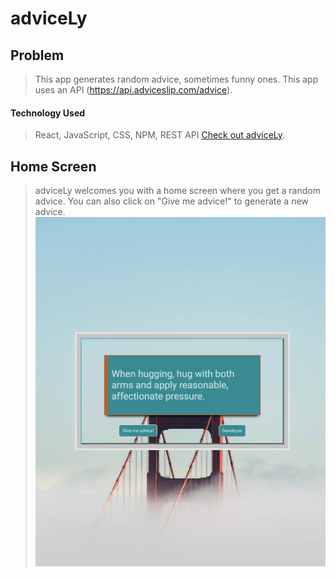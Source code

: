 # adviceLy

## Problem

> This app generates random advice, sometimes funny ones.
> This app uses an API (https://api.adviceslip.com/advice).

#### Technology Used

> React, JavaScript, CSS, NPM, REST API
> [Check out adviceLy](https://advicely-michael-anokye.netlify.app/ "Link to adviceLy").

## Home Screen

> adviceLy welcomes you with a home screen where you get a random advice.
> You can also click on "Give me advice!" to generate a new advice.
> ![adviceLy Landing Screen](public/home.png "adviceLy Landingpage screenshot")

